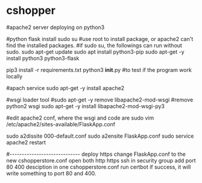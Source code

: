 # cshopper


#apache2 server deploying on python3

#python flask install 
sudo su #use root to install package, or apache2 can't find the installed packages.
#if sudo su, the followings can run without sudo.
sudo apt-get update
sudo apt install python3-pip
sudo apt-get -y install python3 python3-flask

pip3 install -r requirements.txt
python3 __init__.py   #to test if the program work locally

#apach service
sudo apt-get -y install apache2

#wsgi loader tool
#sudo apt-get -y remove libapache2-mod-wsgi #remove python2 wsgi
sudo apt-get -y install libapache2-mod-wsgi-py3

#edit apache2 conf, where the wsgi and code are
sudo vim /etc/apache2/sites-available/FlaskApp.conf

sudo a2dissite 000-default.conf
sudo a2ensite FlaskApp.conf
sudo service apache2 restart


#-----------------------------
deploy https
change FlaskApp.conf to the new cshopperstore.conf
open both http https ssh in security group
add port 80 400 desciption in one cshopperstore.conf
run certbot
if success, it will write something to port 80 and 400.

